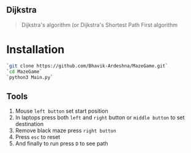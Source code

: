 ## Dijkstra

> Dijkstra's algorithm (or Dijkstra's Shortest Path First algorithm

# Installation
```sh
`git clone https://github.com/Bhavik-Ardeshna/MazeGame.git`
`cd MazeGame`
`python3 Main.py`
```
## Tools

1. Mouse `left button` set start position
2. In laptops press both `left` and `right` button or `middle button` to set destination
3. Remove black maze press `right button`
4. Press `esc` to reset
5. And finally to run press `D` to see path
